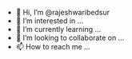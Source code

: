 - 👋 Hi, I’m @rajeshwaribedsur
- 👀 I’m interested in ...
- 🌱 I’m currently learning ...
- 💞️ I’m looking to collaborate on ...
- 📫 How to reach me ...

<!---
rajeshwaribedsur/rajeshwaribedsur is a ✨ special ✨ repository because its `README.md` (this file) appears on your GitHub profile.
You can click the Preview link to take a look at your changes.
--->
